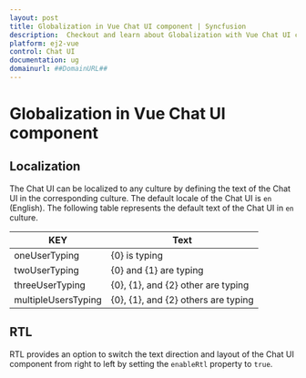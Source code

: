```yaml
---
layout: post
title: Globalization in Vue Chat UI component | Syncfusion
description:  Checkout and learn about Globalization with Vue Chat UI component of Syncfusion Essential JS 2 and more details.
platform: ej2-vue
control: Chat UI
documentation: ug
domainurl: ##DomainURL##
---
```


# Globalization in Vue Chat UI component

## Localization
 
The Chat UI can be localized to any culture by defining the text of the Chat UI in the corresponding culture. The default locale of the Chat UI is `en` (English). The following table represents the default text of the Chat UI in `en` culture.
 
|KEY|Text|
|----|----|
|oneUserTyping|{0} is typing|
|twoUserTyping|{0} and {1} are typing|
|threeUserTyping|{0}, {1}, and {2} other are typing|
|multipleUsersTyping|{0}, {1}, and {2} others are typing|
 
## RTL
 
RTL provides an option to switch the text direction and layout of the Chat UI component from right to left by setting the `enableRtl` property to `true`.
